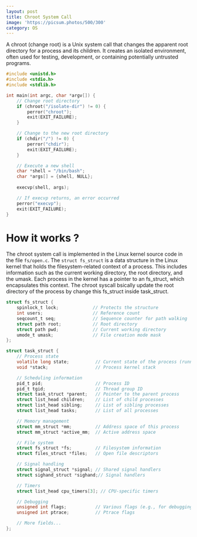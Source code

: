 ```yaml
---
layout: post
title: Chroot System Call
image: 'https://picsum.photos/500/300'
category: OS
---
```

A chroot (change root) is a Unix system call that changes the apparent root directory for a process and its children. It creates an isolated environment, often used for testing, development, or containing potentially untrusted programs.

``` c
#include <unistd.h>
#include <stdio.h>
#include <stdlib.h>

int main(int argc, char *argv[]) {
    // Change root directory
    if (chroot("/isolate-dir") != 0) {
        perror("chroot");
        exit(EXIT_FAILURE);
    }

    // Change to the new root directory
    if (chdir("/") != 0) {
        perror("chdir");
        exit(EXIT_FAILURE);
    }

    // Execute a new shell
    char *shell = "/bin/bash";
    char *args[] = {shell, NULL};
    
    execvp(shell, args);

    // If execvp returns, an error occurred
    perror("execvp");
    exit(EXIT_FAILURE);
}
```

# How it works ?
The chroot system call is implemented in the Linux kernel source code in the file `fs/open.c`.
The `struct fs_struct` is a data structure in the Linux kernel that holds the filesystem-related context of a process. This includes information such as the current working directory, the root directory, and the umask. Each process in the kernel has a pointer to an fs_struct, which encapsulates this context. The chroot syscall bsically update the root directory of the process by change this fs_struct inside task_struct.

```c
struct fs_struct {
    spinlock_t lock;             // Protects the structure
    int users;                   // Reference count
    seqcount_t seq;              // Sequence counter for path walking
    struct path root;            // Root directory
    struct path pwd;             // Current working directory
    umode_t umask;               // File creation mode mask
};

struct task_struct {
    // Process state
    volatile long state;          // Current state of the process (running, sleeping, etc.)
    void *stack;                  // Process kernel stack

    // Scheduling information
    pid_t pid;                    // Process ID
    pid_t tgid;                   // Thread group ID
    struct task_struct *parent;   // Pointer to the parent process
    struct list_head children;    // List of child processes
    struct list_head sibling;     // List of sibling processes
    struct list_head tasks;       // List of all processes

    // Memory management
    struct mm_struct *mm;         // Address space of this process
    struct mm_struct *active_mm;  // Active address space

    // File system
    struct fs_struct *fs;         // Filesystem information
    struct files_struct *files;   // Open file descriptors

    // Signal handling
    struct signal_struct *signal; // Shared signal handlers
    struct sighand_struct *sighand;// Signal handlers

    // Timers
    struct list_head cpu_timers[3]; // CPU-specific timers

    // Debugging
    unsigned int flags;           // Various flags (e.g., for debugging)
    unsigned int ptrace;          // Ptrace flags

    // More fields...
};

```